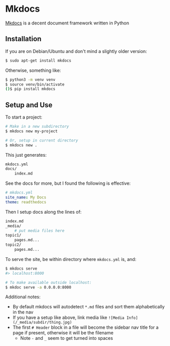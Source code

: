# Mkdocs

[Mkdocs](https://www.mkdocs.org/) is a decent document framework written in Python

## Installation

If you are on Debian/Ubuntu and don't mind a slightly older version:

```sh
$ sudo apt-get install mkdocs
```

Otherwise, something like:

```sh
$ python3 -m venv venv
$ source venv/bin/activate
()$ pip install mkdocs
```

## Setup and Use

To start a project:

```sh
# Make in a new subdirectory
$ mkdocs new my-project

# Or, setup in current directory
$ mkdocs new .
```

This just generates:

```sh
mkdocs.yml
docs/
    index.md
```

See the docs for more, but I found the following is effective:

```yaml
# mkdocs.yml
site_name: My Docs
theme: readthedocs
```

Then I setup docs along the lines of:

```sh
index.md
_media/
    # put media files here
topic1/
    pages.md...
topic2/
    pages.md...
```

To serve the site, be within directory where `mkdocs.yml` is, and:

```sh
$ mkdocs serve
#> localhost:8000

# To make available outside localhost:
$ mkdoc serve -a 0.0.0.0:8000
```

Additional notes:

* By default mkdocs will autodetect `*.md` files and sort them alphabetically in the nav
* If you have a setup like above, link media like `![Media Info](/_media/subdir/thing.jpg)`
* The first `# Header` block in a file will become the sidebar nav title for a page if present, otherwise it will be the filename
    * Note `-` and `_` seem to get turned into spaces











